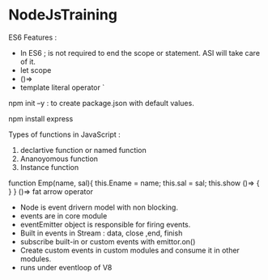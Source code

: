 # NodeJsTraining

ES6 Features :
- In ES6 ; is not required to end the scope or statement. ASI will take care of it. 
- let scope
- ()=> 
- template literal operator ` 



npm init –y : to create package.json with default values. 

npm install express

Types of functions in JavaScript : 
1. declartive function or named function 
2. Ananoyomous function 
3. Instance function 

function Emp(name, sal){
    this.Ename = name;
    this.sal = sal;
    this.show ()=> {
    }
}
()=> fat arrow operator


- Node is event drivern model with non blocking. 
- events are in core module
- eventEmitter object is responsible for firing events. 
- Built in events in Stream : data, close ,end, finish
- subscribe built-in or custom events with emittor.on()
- Create custom events in custom modules and consume it in other modules.
- runs under eventloop of V8 


